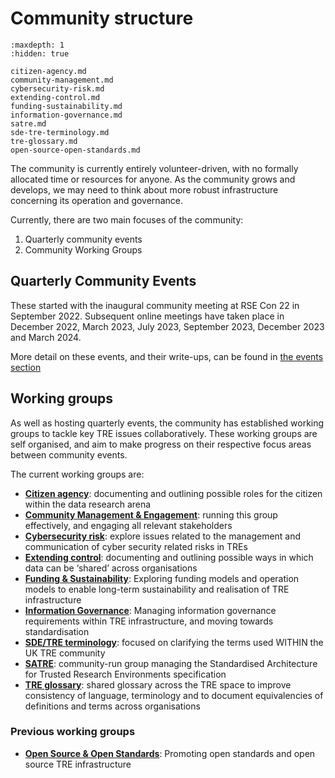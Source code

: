 # Community structure

```{toctree}
:maxdepth: 1
:hidden: true

citizen-agency.md
community-management.md
cybersecurity-risk.md
extending-control.md
funding-sustainability.md
information-governance.md
satre.md
sde-tre-terminology.md
tre-glossary.md
open-source-open-standards.md
```

The community is currently entirely volunteer-driven, with no formally allocated time or resources for anyone.
As the community grows and develops, we may need to think about more robust infrastructure concerning its operation and governance.

Currently, there are two main focuses of the community:

1. Quarterly community events
2. Community Working Groups

## Quarterly Community Events

These started with the inaugural community meeting at RSE Con 22 in September 2022.
Subsequent online meetings have taken place in December 2022, March 2023, July 2023, September 2023, December 2023 and March 2024.

More detail on these events, and their write-ups, can be found in [the events section](../events/index.md)

## Working groups

As well as hosting quarterly events, the community has established working groups to tackle key TRE issues collaboratively.
These working groups are self organised, and aim to make progress on their respective focus areas between community events.

The current working groups are:


- [**Citizen agency**](./citizen-agency.md): documenting and outlining possible roles for the citizen within the data research arena
- [**Community Management & Engagement**](./community-management.md): running this group effectively, and engaging all relevant stakeholders
- [**Cybersecurity risk**](./cybersecurity-risk.md): explore issues related to the management and communication of cyber security related risks in TREs
- [**Extending control**](./extending-control.md): documenting and outlining possible ways in which data can be ‘shared’ across organisations
- [**Funding & Sustainability**](./funding-sustainability.md): Exploring funding models and operation models to enable long-term sustainability and realisation of TRE infrastructure
- [**Information Governance**](./information-governance.md): Managing information governance requirements within TRE infrastructure, and moving towards standardisation
- [**SDE/TRE terminology**](./sde-tre-terminology.md): focused on clarifying the terms used WITHIN the UK TRE community
- [**SATRE**](./satre.md): community-run group managing the Standardised Architecture for Trusted Research Environments specification
- [**TRE glossary**](./tre-glossary.md): shared glossary across the TRE space to improve consistency of language, terminology and to document equivalencies of definitions and terms across organisations

### Previous working groups

- [**Open Source & Open Standards**](./open-source-open-standards.md): Promoting open standards and open source TRE infrastructure

  
